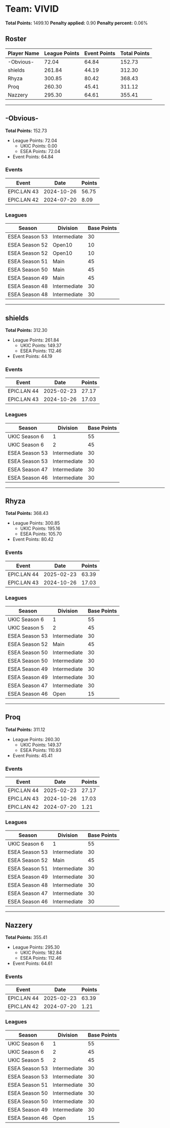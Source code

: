 # Team: VIVID

**Total Points:** 1499.10
**Penalty applied:** 0.90
**Penalty percent:** 0.06%

## Roster
| Player Name | League Points | Event Points | Total Points |
|-------------|--------------|--------------|-------------|
| -Obvious- | 72.04 | 64.84 | 152.73 |
| shields | 261.84 | 44.19 | 312.30 |
| Rhyza | 300.85 | 80.42 | 368.43 |
| Proq | 260.30 | 45.41 | 311.12 |
| Nazzery | 295.30 | 64.61 | 355.41 |

---

## -Obvious-

**Total Points:** 152.73

- League Points: 72.04
  - UKIC Points: 0.00
  - ESEA Points: 72.04
- Event Points: 64.84

### Events
| Event | Date | Points |
|-------|------|--------|
| EPIC.LAN 43 | 2024-10-26 | 56.75 |
| EPIC.LAN 42 | 2024-07-20 | 8.09 |
### Leagues
| Season | Division | Base Points |
|--------|----------|-------------|
| ESEA Season 53 | Intermediate | 30 |
| ESEA Season 52 | Open10 | 10 |
| ESEA Season 52 | Open10 | 10 |
| ESEA Season 51 | Main | 45 |
| ESEA Season 50 | Main | 45 |
| ESEA Season 49 | Main | 45 |
| ESEA Season 48 | Intermediate | 30 |
| ESEA Season 48 | Intermediate | 30 |
---

## shields

**Total Points:** 312.30

- League Points: 261.84
  - UKIC Points: 149.37
  - ESEA Points: 112.46
- Event Points: 44.19

### Events
| Event | Date | Points |
|-------|------|--------|
| EPIC.LAN 44 | 2025-02-23 | 27.17 |
| EPIC.LAN 43 | 2024-10-26 | 17.03 |
### Leagues
| Season | Division | Base Points |
|--------|----------|-------------|
| UKIC Season 6 | 1 | 55 |
| UKIC Season 6 | 2 | 45 |
| ESEA Season 53 | Intermediate | 30 |
| ESEA Season 53 | Intermediate | 30 |
| ESEA Season 47 | Intermediate | 30 |
| ESEA Season 46 | Intermediate | 30 |
---

## Rhyza

**Total Points:** 368.43

- League Points: 300.85
  - UKIC Points: 195.16
  - ESEA Points: 105.70
- Event Points: 80.42

### Events
| Event | Date | Points |
|-------|------|--------|
| EPIC.LAN 44 | 2025-02-23 | 63.39 |
| EPIC.LAN 43 | 2024-10-26 | 17.03 |
### Leagues
| Season | Division | Base Points |
|--------|----------|-------------|
| UKIC Season 6 | 1 | 55 |
| UKIC Season 5 | 2 | 45 |
| ESEA Season 53 | Intermediate | 30 |
| ESEA Season 52 | Main | 45 |
| ESEA Season 50 | Intermediate | 30 |
| ESEA Season 50 | Intermediate | 30 |
| ESEA Season 49 | Intermediate | 30 |
| ESEA Season 49 | Intermediate | 30 |
| ESEA Season 47 | Intermediate | 30 |
| ESEA Season 46 | Open | 15 |
---

## Proq

**Total Points:** 311.12

- League Points: 260.30
  - UKIC Points: 149.37
  - ESEA Points: 110.93
- Event Points: 45.41

### Events
| Event | Date | Points |
|-------|------|--------|
| EPIC.LAN 44 | 2025-02-23 | 27.17 |
| EPIC.LAN 43 | 2024-10-26 | 17.03 |
| EPIC.LAN 42 | 2024-07-20 | 1.21 |
### Leagues
| Season | Division | Base Points |
|--------|----------|-------------|
| UKIC Season 6 | 1 | 55 |
| ESEA Season 53 | Intermediate | 30 |
| ESEA Season 52 | Main | 45 |
| ESEA Season 51 | Intermediate | 30 |
| ESEA Season 49 | Intermediate | 30 |
| ESEA Season 48 | Intermediate | 30 |
| ESEA Season 47 | Intermediate | 30 |
| ESEA Season 46 | Intermediate | 30 |
---

## Nazzery

**Total Points:** 355.41

- League Points: 295.30
  - UKIC Points: 182.84
  - ESEA Points: 112.46
- Event Points: 64.61

### Events
| Event | Date | Points |
|-------|------|--------|
| EPIC.LAN 44 | 2025-02-23 | 63.39 |
| EPIC.LAN 42 | 2024-07-20 | 1.21 |
### Leagues
| Season | Division | Base Points |
|--------|----------|-------------|
| UKIC Season 6 | 1 | 55 |
| UKIC Season 6 | 2 | 45 |
| UKIC Season 5 | 2 | 45 |
| ESEA Season 53 | Intermediate | 30 |
| ESEA Season 53 | Intermediate | 30 |
| ESEA Season 51 | Intermediate | 30 |
| ESEA Season 50 | Intermediate | 30 |
| ESEA Season 50 | Intermediate | 30 |
| ESEA Season 49 | Intermediate | 30 |
| ESEA Season 46 | Open | 15 |